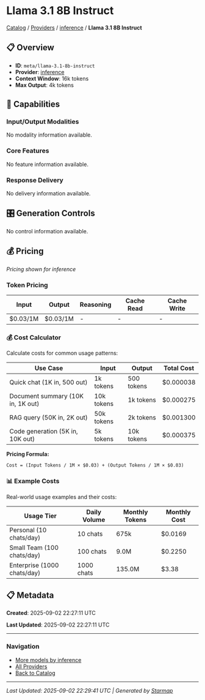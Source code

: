 # Llama 3.1 8B Instruct
  
[Catalog](../../../../..) / [Providers](../../../..) / [inference](../../..) / **Llama 3.1 8B Instruct**


## 📋 Overview
  
- **ID**: `meta/llama-3.1-8b-instruct`
- **Provider**: [inference](../)
- **Context Window**: 16k tokens
- **Max Output**: 4k tokens
  
## 🎯 Capabilities
  
### Input/Output Modalities
  
No modality information available.
  
### Core Features
  
No feature information available.
  
### Response Delivery
  
No delivery information available.
  
## 🎛️ Generation Controls
  
No control information available.
  
## 💰 Pricing
  
*Pricing shown for inference*
  
  
### Token Pricing
  
| Input | Output | Reasoning | Cache Read | Cache Write |
|---------|---------|---------|---------|---------|
| $0.03/1M | $0.03/1M | - | - | - |

  
### 💰 Cost Calculator
  
Calculate costs for common usage patterns:
  
  
| Use Case | Input | Output | Total Cost |
|---------|---------|---------|---------|
| Quick chat (1K in, 500 out) | 1k tokens | 500 tokens | $0.000038 |
| Document summary (10K in, 1K out) | 10k tokens | 1k tokens | $0.000275 |
| RAG query (50K in, 2K out) | 50k tokens | 2k tokens | $0.001300 |
| Code generation (5K in, 10K out) | 5k tokens | 10k tokens | $0.000375 |

  
**Pricing Formula:**
  
```
Cost = (Input Tokens / 1M × $0.03) + (Output Tokens / 1M × $0.03)
```
  
### 📊 Example Costs
  
Real-world usage examples and their costs:
  
  
| Usage Tier | Daily Volume | Monthly Tokens | Monthly Cost |
|---------|---------|---------|---------|
| Personal (10 chats/day) | 10 chats | 675k | $0.0169 |
| Small Team (100 chats/day) | 100 chats | 9.0M | $0.2250 |
| Enterprise (1000 chats/day) | 1000 chats | 135.0M | $3.38 |

  
## 📋 Metadata
  
**Created**: 2025-09-02 22:27:11 UTC
  
**Last Updated**: 2025-09-02 22:27:11 UTC
  
  
---
  
  
### Navigation

- [More models by inference](../)
- [All Providers](../../../../../providers)
- [Back to Catalog](../../../../..)


---
_Last Updated: 2025-09-02 22:29:41 UTC | Generated by [Starmap](https://github.com/agentstation/starmap)_
